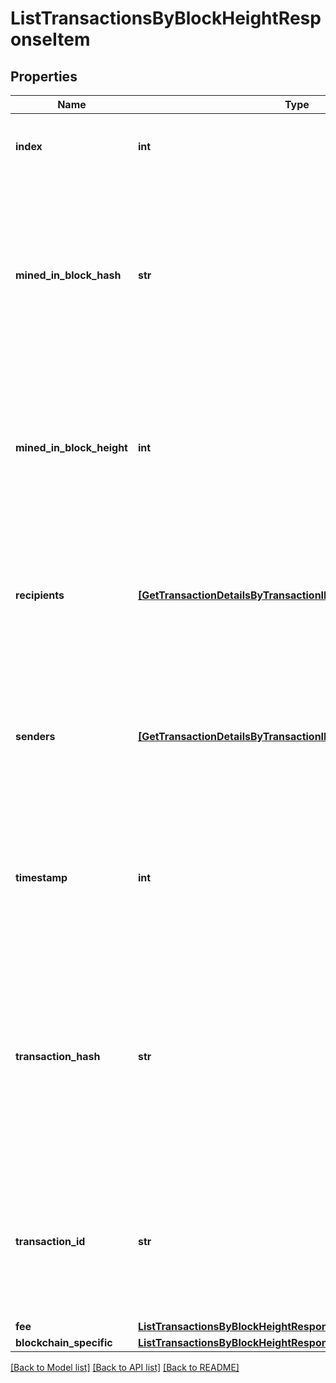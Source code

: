 # ListTransactionsByBlockHeightResponseItem


## Properties
Name | Type | Description | Notes
------------ | ------------- | ------------- | -------------
**index** | **int** | Represents the index position of the transaction in the specific block. | 
**mined_in_block_hash** | **str** | Represents the hash of the block where this transaction was mined/confirmed for first time. The hash is defined as a cryptographic digital fingerprint made by hashing the block header twice through the SHA256 algorithm. | 
**mined_in_block_height** | **int** | Represents the hight of the block where this transaction was mined/confirmed for first time. The height is defined as the number of blocks in the blockchain preceding this specific block. | 
**recipients** | [**[GetTransactionDetailsByTransactionIDResponseItemRecipients]**](GetTransactionDetailsByTransactionIDResponseItemRecipients.md) | Represents a list of recipient addresses with the respective amounts. In account-based protocols like Ethereum there is only one address in this list. | 
**senders** | [**[GetTransactionDetailsByTransactionIDResponseItemSenders]**](GetTransactionDetailsByTransactionIDResponseItemSenders.md) | Represents a list of sender addresses with the respective amounts. In account-based protocols like Ethereum there is only one address in this list. | 
**timestamp** | **int** | Defines the exact date/time in Unix Timestamp when this transaction was mined, confirmed or first seen in Mempool, if it is unconfirmed. | 
**transaction_hash** | **str** | Represents the same as &#x60;transactionId&#x60; for account-based protocols like Ethereum, while it could be different in UTXO-based protocols like Bitcoin. E.g., in UTXO-based protocols &#x60;hash&#x60; is different from &#x60;transactionId&#x60; for SegWit transactions. | 
**transaction_id** | **str** | Represents the unique identifier of a transaction, i.e. it could be &#x60;transactionId&#x60; in UTXO-based protocols like Bitcoin, and transaction &#x60;hash&#x60; in Ethereum blockchain. | 
**fee** | [**ListTransactionsByBlockHeightResponseItemFee**](ListTransactionsByBlockHeightResponseItemFee.md) |  | 
**blockchain_specific** | [**ListTransactionsByBlockHeightResponseItemBlockchainSpecific**](ListTransactionsByBlockHeightResponseItemBlockchainSpecific.md) |  | 

[[Back to Model list]](../README.md#documentation-for-models) [[Back to API list]](../README.md#documentation-for-api-endpoints) [[Back to README]](../README.md)



